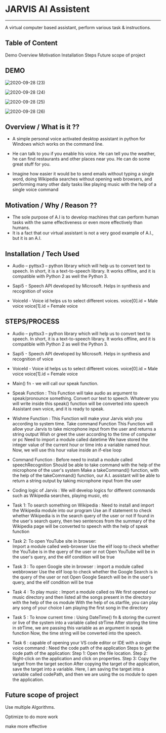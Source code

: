 # JARVIS AI Assistent
-----------------------
A virtual computer based assistant, perform various task & instructions.

Table of Content
----------------
Demo
Overview
Motivation
Installation
Steps
Future scope of project


DEMO
------
![2020-09-28 (23)](https://user-images.githubusercontent.com/41515202/94376867-ea907a00-013a-11eb-8c59-998f27f4496b.png)

![2020-09-28 (24)](https://user-images.githubusercontent.com/41515202/94376869-ebc1a700-013a-11eb-95b6-086cf0e2e2dd.png)

![2020-09-28 (25)](https://user-images.githubusercontent.com/41515202/94376870-ecf2d400-013a-11eb-95a5-fe3592f01682.png)

![2020-09-28 (26)](https://user-images.githubusercontent.com/41515202/94376871-ee240100-013a-11eb-9884-45ec55bd5263.png)


Overview / What is it ??
------------------------
* A simple personal voice activated desktop assistant in python for Windows which works on the command line. 

* He can talk to you if you enable his voice. He can tell you the weather, he can find restaurants and other places near you. He can do some great stuff for you.

* Imagine how easier it would be to send emails without typing a single word, doing Wikipedia searches without opening web browsers, and performing many other daily tasks like playing music with the help of a single voice command

Motivation / Why / Reason ??
-------------------------------
* The sole purpose of A.I is to develop machines that can perform human tasks with the same effectiveness or even more effectively than humans.
* It is a fact that our virtual assistant is not a very good example of A.I., but it is an A.I.

Installation / Tech Used
--------------------------
* Audio – pyttsx3 – python library which will help us to convert text to speech. In short, it is a text-to-speech library. It works offline, and it is compatible with Python 2 as well the Python 3.

* Sapi5 - Speech API developed by Microsoft. Helps in synthesis and recognition of voice

* VoiceId - Voice id helps us to select different voices.
    voice[0].id = Male voice 
    voice[1].id = Female voice

STEPS/PROCESS
----------------
* Audio – pyttsx3 – python library which will help us to convert text to speech. In short, it is a text-to-speech library. It works offline, and it is compatible with Python 2 as well the Python 3.

* Sapi5 - Speech API developed by Microsoft. Helps in synthesis and recognition of voice

* VoiceId - Voice id helps us to select different voices.
    voice[0].id = Male voice 
    voice[1].id = Female voice
* Main() fn - we will call our speak function.

* Speak Function : 
This Function will take audio as argument to speak/pronounce something.
Convert our text to speech. 
Whatever you will write inside this speak() function will be converted into speech
Assistant own voice, and it is ready to speak.

* Wishme Function : 
This Function will make your Jarvis wish you according to system time.
Take command Function This Function will allow your Jarvis to take microphone input from the user and returns a string output
Wish or greet the user according to the time of computer or pc
Need to import a module called datetime
We have stored the integer value of the current hour or time into a variable named hour. Now, we will use this hour value inside an if-else loop

* Command Function : 
Before need to install a module called speechRecognition
Should be able to take command with the help of the microphone of the user's system
Make a takeCommand() function, with the help of the takeCommand() function, our A.I. assistant will be able to return a string output by taking microphone input from the user

* Coding logic of Jarvis : 
We will develop logics for different commands such as Wikipedia searches, playing music, etc

* Task 1: To search something on Wikipedia : 
Need to install and import the Wikipedia module into our program
Use an if statement to check whether Wikipedia is in the search query of the user or not
If found in the user's search query, then two sentences from the summary of the Wikipedia page will be converted to speech with the help of speak function

* Task 2: To open YouTube site in browser:  
Import a module called web-browser
Use the elif loop to check whether the YouTube is in the query of the user or not
Open YouTube will be in the user's query, and the elif condition will be true

* Task 3 : To open Google site in browser : import a module called webbrowser
Use the elif loop to check whether the Google Search is in the query of the user or not
Open Google Search will be in the user's query, and the elif condition will be true

* Task 4 : To play music : 
Import a module called os
We first opened our music directory and then listed all the songs present in the directory with the help of the os module
With the help of os.starfile, you can play any song of your choice
I am playing the first song in the directory

* Task 5 : To know current time : 
Using DateTime() fn & storing the current or live of the system into a variable called strTime
After storing the time in strTime, we are passing this variable as an argument in speak function
Now, the time string will be converted into the speech.

* Task 6 : capable of opening your VS code editor or IDE with a single voice command : 
Need the code path of the application
Steps to get the code path of the application:
Step 1: Open the file location.
Step 2: Right-click on the application and click on properties.
Step 3: Copy the target from the target section
After copying the target of the application, save the target into a variable. Here, I am saving the target into a variable called codePath, and then we are using the os module to open the application.


Future scope of project
-----------------------
Use multiple Algorithms.

Optimize to do more work

make more effective

